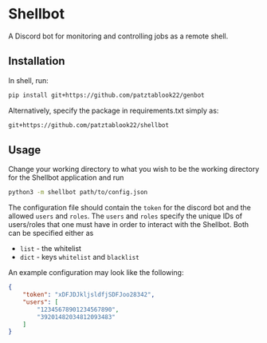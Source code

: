 # Shellbot

A Discord bot for monitoring and controlling jobs as a remote shell.

## Installation

In shell, run:
```sh
pip install git+https://github.com/patztablook22/genbot
```

Alternatively, specify the package in requirements.txt simply as:
```txt
git+https://github.com/patztablook22/shellbot
```

## Usage

Change your working directory to what you wish to be the working directory for the Shellbot application and run
```sh
python3 -m shellbot path/to/config.json
```

The configuration file should contain the `token` for the discord bot and the allowed `users` and `roles`.
The `users` and `roles` specify the unique IDs of users/roles that one must have in order to interact with the Shellbot. Both can be specified either as
- `list` - the whitelist
- `dict` - keys `whitelist` and `blacklist`


An example configuration may look like the following:
```json
{
    "token": "xDFJDJkljsldfjSDFJoo28342",
    "users": [
        "12345678901234567890",
        "39201482034812093483"
    ]
}
```
